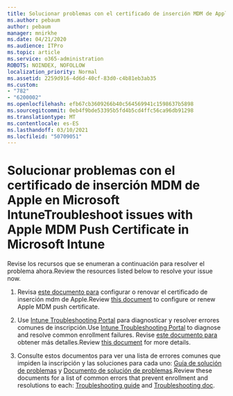 ```yaml
---
title: Solucionar problemas con el certificado de inserción MDM de Apple en Microsoft Intune
ms.author: pebaum
author: pebaum
manager: mnirkhe
ms.date: 04/21/2020
ms.audience: ITPro
ms.topic: article
ms.service: o365-administration
ROBOTS: NOINDEX, NOFOLLOW
localization_priority: Normal
ms.assetid: 2259d916-4d6d-40cf-83d0-c4b81eb3ab35
ms.custom:
- "782"
- "6200002"
ms.openlocfilehash: efb67cb3609266b40c564569941c1598637b5898
ms.sourcegitcommit: 0eb4f9bde53395b5fd4b5cd4ffc56ca96db91298
ms.translationtype: MT
ms.contentlocale: es-ES
ms.lasthandoff: 03/10/2021
ms.locfileid: "50709051"
---
```

# <a name="troubleshoot-issues-with-apple-mdm-push-certificate-in-microsoft-intune"></a><span data-ttu-id="ef17b-102">Solucionar problemas con el certificado de inserción MDM de Apple en Microsoft Intune</span><span class="sxs-lookup"><span data-stu-id="ef17b-102">Troubleshoot issues with Apple MDM Push Certificate in Microsoft Intune</span></span>

<span data-ttu-id="ef17b-103">Revise los recursos que se enumeran a continuación para resolver el problema ahora.</span><span class="sxs-lookup"><span data-stu-id="ef17b-103">Review the resources listed below to resolve your issue now.</span></span>
  
1. <span data-ttu-id="ef17b-104">Revisa [este documento para](https://docs.microsoft.com/intune/apple-mdm-push-certificate-get) configurar o renovar el certificado de inserción mdm de Apple.</span><span class="sxs-lookup"><span data-stu-id="ef17b-104">Review [this document](https://docs.microsoft.com/intune/apple-mdm-push-certificate-get) to configure or renew Apple MDM push certificate.</span></span>

2. <span data-ttu-id="ef17b-105">Use [Intune Troubleshooting Portal](https://devicemanagement.microsoft.com/#blade/Microsoft_Intune_DeviceSettings/TroubleshootBlade) para diagnosticar y resolver errores comunes de inscripción.</span><span class="sxs-lookup"><span data-stu-id="ef17b-105">Use [Intune Troubleshooting Portal](https://devicemanagement.microsoft.com/#blade/Microsoft_Intune_DeviceSettings/TroubleshootBlade) to diagnose and resolve common enrollment failures.</span></span> <span data-ttu-id="ef17b-106">Revise [este documento para](https://docs.microsoft.com/intune/help-desk-operators) obtener más detalles.</span><span class="sxs-lookup"><span data-stu-id="ef17b-106">Review [this document](https://docs.microsoft.com/intune/help-desk-operators) for more details.</span></span>

3. <span data-ttu-id="ef17b-107">Consulte estos documentos para ver una lista de errores comunes que impiden la inscripción y las soluciones para cada uno: [Guía de solución de problemas](https://support.microsoft.com/help/4039809/troubleshooting-ios-device-enrollment-in-intune) y [Documento de solución de problemas](https://docs.microsoft.com/troubleshoot/mem/intune/troubleshoot-device-enrollment-in-intune).</span><span class="sxs-lookup"><span data-stu-id="ef17b-107">Review these documents for a list of common errors that prevent enrollment and resolutions to each: [Troubleshooting guide](https://support.microsoft.com/help/4039809/troubleshooting-ios-device-enrollment-in-intune) and [Troubleshooting doc](https://docs.microsoft.com/troubleshoot/mem/intune/troubleshoot-device-enrollment-in-intune).</span></span>
